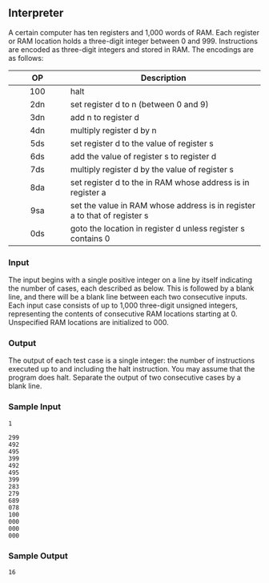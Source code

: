 
## Interpreter

A certain computer has ten registers and 1,000 words of RAM. Each register or
RAM location holds a three-digit integer between 0 and 999. Instructions are encoded
as three-digit integers and stored in RAM. The encodings are as follows:

| <div style="width:100px">OP</div> | Description | 
| :---: | -------- |
| 100 | halt |
| 2dn | set register d to n (between 0 and 9) |
| 3dn | add n to register d |
| 4dn | multiply register d by n |
| 5ds | set register d to the value of register s |
| 6ds | add the value of register s to register d |
| 7ds | multiply register d by the value of register s |
| 8da | set register d to the in RAM whose address is in register a |
| 9sa | set the value in RAM whose address is in register a to that of register s |
| 0ds | goto the location in register d unless register s contains 0 |


### Input
The input begins with a single positive integer on a line by itself indicating the number
of cases, each described as below. This is followed by a blank line, and there will be a
blank line between each two consecutive inputs.
Each input case consists of up to 1,000 three-digit unsigned integers, representing the
contents of consecutive RAM locations starting at 0. Unspecified RAM locations are
initialized to 000.

### Output
The output of each test case is a single integer: the number of instructions executed
up to and including the halt instruction. You may assume that the program does halt.
Separate the output of two consecutive cases by a blank line.

### Sample Input
    1

    299
    492
    495
    399
    492
    495
    399
    283
    279
    689
    078
    100
    000
    000
    000

### Sample Output
    16


